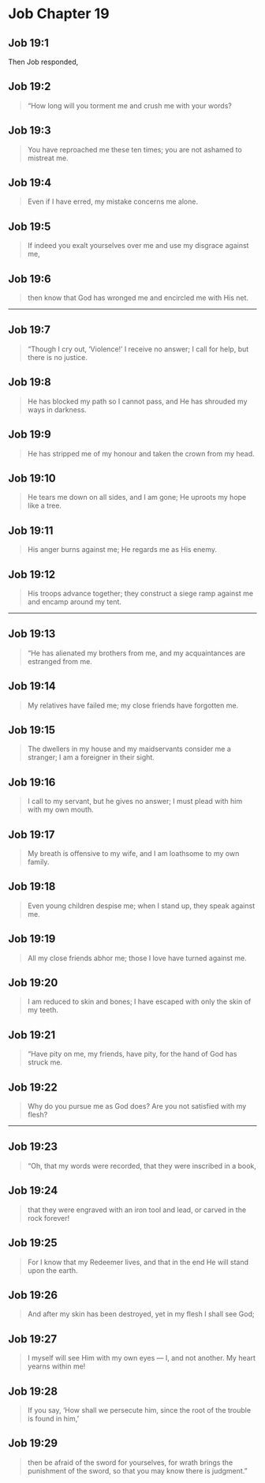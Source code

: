 # Job Chapter 19

## Job 19:1

Then Job responded,

## Job 19:2

> “How long will you torment me
> and crush me with your words?

## Job 19:3

> You have reproached me these ten times;
> you are not ashamed to mistreat me.

## Job 19:4

> Even if I have erred,
> my mistake concerns me alone.

## Job 19:5

> If indeed you exalt yourselves over me
> and use my disgrace against me,

## Job 19:6

> then know that God has wronged me
> and encircled me with His net.

---

## Job 19:7

> “Though I cry out, ‘Violence!’ I receive no answer;
> I call for help, but there is no justice.

## Job 19:8

> He has blocked my path so I cannot pass,
> and He has shrouded my ways in darkness.

## Job 19:9

> He has stripped me of my honour
> and taken the crown from my head.

## Job 19:10

> He tears me down on all sides,
> and I am gone; He uproots my hope like a tree.

## Job 19:11

> His anger burns against me;
> He regards me as His enemy.

## Job 19:12

> His troops advance together;
> they construct a siege ramp against me
> and encamp around my tent.

---

## Job 19:13

> “He has alienated my brothers from me,
> and my acquaintances are estranged from me.

## Job 19:14

> My relatives have failed me;
> my close friends have forgotten me.

## Job 19:15

> The dwellers in my house and my maidservants consider me a stranger;
> I am a foreigner in their sight.

## Job 19:16

> I call to my servant, but he gives no answer;
> I must plead with him with my own mouth.

## Job 19:17

> My breath is offensive to my wife,
> and I am loathsome to my own family.

## Job 19:18

> Even young children despise me;
> when I stand up, they speak against me.

## Job 19:19

> All my close friends abhor me;
> those I love have turned against me.

## Job 19:20

> I am reduced to skin and bones;
> I have escaped with only the skin of my teeth.

## Job 19:21

> “Have pity on me, my friends, have pity,
> for the hand of God has struck me.

## Job 19:22

> Why do you pursue me as God does?
> Are you not satisfied with my flesh?

---

## Job 19:23

> “Oh, that my words were recorded,
> that they were inscribed in a book,

## Job 19:24

> that they were engraved with an iron tool and lead,
> or carved in the rock forever!

## Job 19:25

> For I know that my Redeemer lives,
> and that in the end He will stand upon the earth.

## Job 19:26

> And after my skin has been destroyed,
> yet in my flesh I shall see God;

## Job 19:27

> I myself will see Him with my own eyes
> — I, and not another.
> My heart yearns within me!

## Job 19:28

> If you say, ‘How shall we persecute him,
> since the root of the trouble is found in him,’

## Job 19:29

> then be afraid of the sword for yourselves,
> for wrath brings the punishment of the sword,
> so that you may know there is judgment.”
